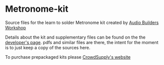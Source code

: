 # Metronome-kit
Source files for the learn to solder Metronome kit created by [Audio Builders Workshop](https://www.audiobuildersworkshop.com/)

Details about the kit and supplementary files can be found on the the [developer's page](https://clk.works/2018/05/audio-builders-workshop-metronome-project-source-files/). pdfs and similar files are there, the intent for the moment is to just keep a copy of the sources here.

To purchase prepackaged kits please [CrowdSupply's website](https://www.crowdsupply.com/)

